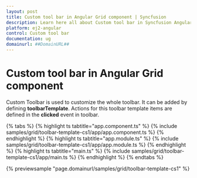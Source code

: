 ```yaml
---
layout: post
title: Custom tool bar in Angular Grid component | Syncfusion
description: Learn here all about Custom tool bar in Syncfusion Angular Grid component of Syncfusion Essential JS 2 and more.
platform: ej2-angular
control: Custom tool bar 
documentation: ug
domainurl: ##DomainURL##
---
```


# Custom tool bar in Angular Grid component

Custom Toolbar is used to customize the whole toolbar. It can be added by defining **toolbarTemplate**. Actions for this toolbar template items are defined in the **clicked** event in toolbar.

{% tabs %}
{% highlight ts tabtitle="app.component.ts" %}
{% include samples/grid/toolbar-template-cs1/app/app.component.ts %}
{% endhighlight %}
{% highlight ts tabtitle="app.module.ts" %}
{% include samples/grid/toolbar-template-cs1/app/app.module.ts %}
{% endhighlight %}
{% highlight ts tabtitle="main.ts" %}
{% include samples/grid/toolbar-template-cs1/app/main.ts %}
{% endhighlight %}
{% endtabs %}
  
{% previewsample "page.domainurl/samples/grid/toolbar-template-cs1" %}